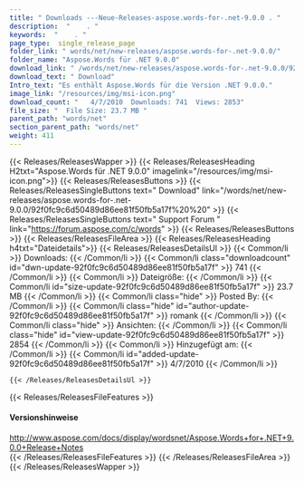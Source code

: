 ```yaml
---
title: " Downloads ---Neue-Releases-aspose.words-for-.net-9.0.0 . "
description:  "    . " 
keywords:  "    . " 
page_type:  single_release_page
folder_link: " words/net/new-releases/aspose.words-for-.net-9.0.0/"
folder_name: "Aspose.Words für .NET 9.0.0"
download_link: " /words/net/new-releases/aspose.words-for-.net-9.0.0/92f0fc9c6d50489d86ee81f50fb5a17f"
download_text: " Download"
Intro_text: "Es enthält Aspose.Words für die Version .NET 9.0.0."
image_link: "/resources/img/msi-icon.png"
download_count: "   4/7/2010  Downloads: 741  Views: 2853"
file_size: "  File Size: 23.7 MB "
parent_path: "words/net"
section_parent_path: "words/net"
weight: 411
---
```


{{< Releases/ReleasesWapper >}}
  {{< Releases/ReleasesHeading H2txt="Aspose.Words für .NET 9.0.0" imagelink="/resources/img/msi-icon.png">}}
  {{< Releases/ReleasesButtons >}}
    {{< Releases/ReleasesSingleButtons text=" Download" link="/words/net/new-releases/aspose.words-for-.net-9.0.0/92f0fc9c6d50489d86ee81f50fb5a17f%20%20" >}}
    {{< Releases/ReleasesSingleButtons text=" Support Forum " link="https://forum.aspose.com/c/words" >}}
  {{< Releases/ReleasesButtons >}}
  {{< Releases/ReleasesFileArea >}}
    {{< Releases/ReleasesHeading h4txt="Dateidetails">}}
    {{< Releases/ReleasesDetailsUl >}}
            {{< Common/li >}} Downloads: {{< /Common/li >}}
      {{< Common/li class="downloadcount" id="dwn-update-92f0fc9c6d50489d86ee81f50fb5a17f" >}} 741 {{< /Common/li >}}
      {{< Common/li >}} Dateigröße: {{< /Common/li >}}
      {{< Common/li id="size-update-92f0fc9c6d50489d86ee81f50fb5a17f" >}} 23.7 MB {{< /Common/li >}} 
      {{< Common/li  class="hide" >}} Posted By: {{< /Common/li >}} 
      {{< Common/li class="hide" id="author-update-92f0fc9c6d50489d86ee81f50fb5a17f" >}} romank {{< /Common/li >}}
      {{< Common/li class="hide" >}} Ansichten: {{< /Common/li >}}
      {{< Common/li class="hide" id="view-update-92f0fc9c6d50489d86ee81f50fb5a17f" >}} 2854 {{< /Common/li >}}
      {{< Common/li >}} Hinzugefügt am: {{< /Common/li >}}
      {{< Common/li id="added-update-92f0fc9c6d50489d86ee81f50fb5a17f" >}} 4/7/2010 {{< /Common/li >}} 

    {{< /Releases/ReleasesDetailsUl >}}

  {{< Releases/ReleasesFileFeatures >}}
      <h4>Versionshinweise</h4><div> <a href="http://www.aspose.com/docs/display/wordsnet/Aspose.Words+for+.NET+9.0.0+Release+Notes">http://www.aspose.com/docs/display/wordsnet/Aspose.Words+for+.NET+9.0.0+Release+Notes</a></div>
  {{< /Releases/ReleasesFileFeatures >}}
 {{< /Releases/ReleasesFileArea >}}
{{< /Releases/ReleasesWapper >}}



